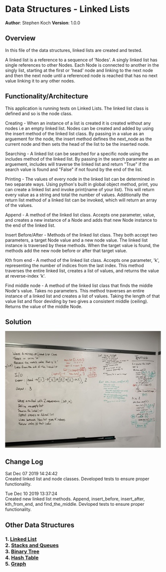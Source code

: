 # Data Structures - Linked Lists

**Author**: Stephen Koch
**Version**: 1.0.0

## Overview
In this file of the data structures, linked lists are created and tested.

A linked list is a reference to a sequence of 'Nodes'. A singly linked list has single references to other Nodes. Each Node is connected to another in the singly list, starting at the first or 'head' node and linking to the next node and then the next node until a referenced node is reached that has no next value linking it to any other nodes.

## Functionality/Architecture
This application is running tests on Linked Lists. The linked list class is defined and so is the node class.

Creating - When an instance of a list is created it is created without any nodes i.e an empty linked list. Nodes can be created and added by using the insert method of the linked list class. By passing in a value as an arguement for the node, the insert method defines the next_node as the current node and then sets the head of the list to be the inserted node.

Searching - A linked list can be searched for a specific node using the includes method of the linked list. By passing in the search parameter as an arguement, includes will traverse the linked list and return "True" if the search value is found and "False" if not found by the end of the list.

Printing - The values of every node in the linked list can be determined in two separate ways. Using python's built in global object method, print, you can create a linked list and invoke print(name of your list). This will return every value as a string and total the number of values. Additionally the return list method of a linked list can be invoked, which will return an array of the values.

Append - A method of the linked list class. Accepts one parameter, value, and creates a new instance of a Node and adds that new Node instance to the end of the linked list.

Insert Before/After - Methods of the linked list class. They both accept two parameters, a target Node value and a new node value. The linked list instance is traversed by these methods. When the target value is found, the methods add the new node before or after that target value.

Kth from end - A method of the linked list class. Accepts one parameter, 'k', representing the number of indices from the last index. This method traverses the entire linked list, creates a list of values, and returns the value at reverse-index 'k'.

Find middle node - A method of the linked list class that finds the middle Node's value. Takes no parameters. This method traverses an entire instance of a linked list and creates a list of values. Taking the length of that value list and floor deviding by two gives a consistent middle (ceiling). Returns the value of the middle Node.

## Solution
![Class 07](../../assets/kth_value.jpeg)

## Change Log
Sat Dec 07 2019 14:24:42<br>Created linked list and node classes. Developed tests to ensure proper functionality.

Tue Dec 10 2019 13:37:24<br>Created new linked list methods. Append, insert_before, insert_after, kth_from_end, and find_the_middle. Devloped tests to ensure proper functionality.

## Other Data Structures
### 1. [Linked List](https://github.com/kochsj/python-data-structures-and-algorithms/tree/master/Data-Structures/linked_list)<br>2. [Stacks and Queues](https://github.com/kochsj/python-data-structures-and-algorithms/tree/stack-and-queue/Data-Structures/stacks_and_queues)<br>3. [Binary Tree](https://github.com/kochsj/python-data-structures-and-algorithms/tree/stack-and-queue/Data-Structures/tree)<br>4. [Hash Table](https://github.com/kochsj/python-data-structures-and-algorithms/tree/stack-and-queue/Data-Structures/hashtable)<br>5. [Graph](https://github.com/kochsj/python-data-structures-and-algorithms/tree/stack-and-queue/Data-Structures/graphs)

